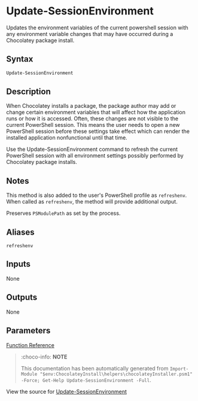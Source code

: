 ﻿---
Order: 390
xref: update-sessionenvironment
Title: Update-SessionEnvironment
Description: Information on Update-SessionEnvironment function
RedirectFrom:
  - docs/helpers-update-session-environment
  - docs/helpersupdatesessionenvironment
---

# Update-SessionEnvironment

<!-- This documentation is automatically generated from https://github.com/chocolatey/choco/blob/master/src/chocolatey.resources/helpers/functions/Update-SessionEnvironment.ps1 using https://github.com/chocolatey/choco/blob/master/GenerateDocs.ps1. Contributions are welcome at the original location(s). -->

Updates the environment variables of the current powershell session with
any environment variable changes that may have occurred during a
Chocolatey package install.

## Syntax

~~~powershell
Update-SessionEnvironment
~~~

## Description

When Chocolatey installs a package, the package author may add or change
certain environment variables that will affect how the application runs
or how it is accessed. Often, these changes are not visible to the
current PowerShell session. This means the user needs to open a new
PowerShell session before these settings take effect which can render
the installed application nonfunctional until that time.

Use the Update-SessionEnvironment command to refresh the current
PowerShell session with all environment settings possibly performed by
Chocolatey package installs.

## Notes

This method is also added to the user's PowerShell profile as
`refreshenv`. When called as `refreshenv`, the method will provide
additional output.

Preserves `PSModulePath` as set by the process.

## Aliases

`refreshenv`


## Inputs

None

## Outputs

None

## Parameters
 



[Function Reference](xref:powershell-reference)

> :choco-info: **NOTE**
>
> This documentation has been automatically generated from `Import-Module "$env:ChocolateyInstall\helpers\chocolateyInstaller.psm1" -Force; Get-Help Update-SessionEnvironment -Full`.

View the source for [Update-SessionEnvironment](https://github.com/chocolatey/choco/blob/master/src/chocolatey.resources/helpers/functions/Update-SessionEnvironment.ps1)
